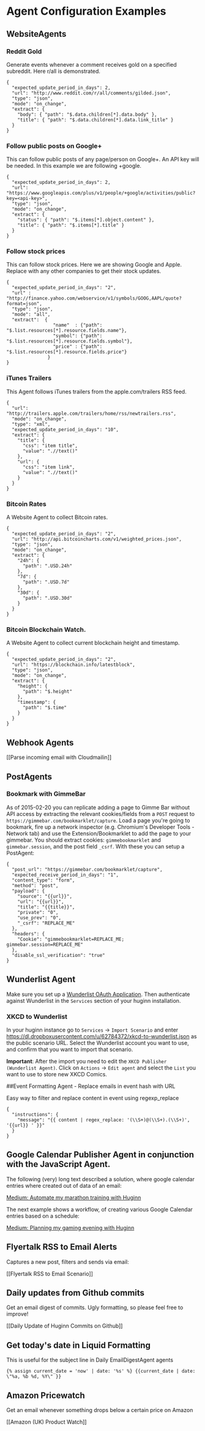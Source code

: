 # Agent Configuration Examples

## WebsiteAgents

### Reddit Gold

Generate events whenever a comment receives gold on a specified subreddit. Here r/all is demonstrated.

    {
      "expected_update_period_in_days": 2,
      "url": "http://www.reddit.com/r/all/comments/gilded.json",
      "type": "json",
      "mode": "on_change",
      "extract": {
        "body": { "path": "$.data.children[*].data.body" },
        "title": { "path": "$.data.children[*].data.link_title" }
      }
    }

### Follow public posts on Google+

This can follow public posts of any page/person on Google+. An API key will be needed. In this example we are following +google.

    {
      "expected_update_period_in_days": 2,
      "url": "https://www.googleapis.com/plus/v1/people/+google/activities/public?key=<api-key>",
      "type": "json",
      "mode": "on_change",
      "extract": {
        "status": { "path": "$.items[*].object.content" },
        "title": { "path": "$.items[*].title" }
      }
    }

### Follow stock prices

This can follow stock prices. Here we are showing Google and Apple. Replace with any other companies to get their stock updates.


    {
      "expected_update_period_in_days": "2",
      "url" : "http://finance.yahoo.com/webservice/v1/symbols/GOOG,AAPL/quote?format=json",
      "type": "json",
      "mode": "all",
      "extract":  {
                     "name"  : {"path": "$.list.resources[*].resource.fields.name"},
                     "symbol": {"path": "$.list.resources[*].resource.fields.symbol"},
                     "price" : {"path": "$.list.resources[*].resource.fields.price"}
                   }
    }

### iTunes Trailers

This Agent follows iTunes trailers from the apple.com/trailers RSS feed.

    {
      "url": "http://trailers.apple.com/trailers/home/rss/newtrailers.rss",
      "mode": "on_change",
      "type": "xml",
      "expected_update_period_in_days": "10",
      "extract": {
        "title": {
          "css": "item title",
          "value": ".//text()"
        },
        "url": {
          "css": "item link",
          "value": ".//text()"
        }
      }
    }

### Bitcoin Rates

A Website Agent to collect Bitcoin rates.

    {
      "expected_update_period_in_days": "2",
      "url": "http://api.bitcoincharts.com/v1/weighted_prices.json",
      "type": "json",
      "mode": "on_change",
      "extract": {
        "24h": {
          "path": ".USD.24h"
        },
        "7d": {
          "path": ".USD.7d"
        },
        "30d": {
          "path": ".USD.30d"
        }
      }
    }

### Bitcoin Blockchain Watch.

A Website Agent to collect current blockchain height and timestamp.

    {
      "expected_update_period_in_days": "2",
      "url": "https://blockchain.info/latestblock",
      "type": "json",
      "mode": "on_change",
      "extract": {
        "height": {
          "path": "$.height"
        },
        "timestamp": {
          "path": "$.time"
        }
      }
    }

## Webhook Agents

[[Parse incoming email with Cloudmailin]]

## PostAgents

### Bookmark with GimmeBar

As of 2015-02-20 you can replicate adding a page to Gimme Bar without API access by extracting the relevant cookies/fields from a `POST` request to `https://gimmebar.com/bookmarklet/capture`. Load a page you're going to bookmark, fire up a network inspector (e.g. Chromium's Developer Tools - Network tab) and use the Extension/Bookmarklet to add the page to your gimmebar. You should extract cookies: `gimmebookmarklet` and `gimmebar.session`, and the post field `_csrf`. With these you can setup a PostAgent:

    {
      "post_url": "https://gimmebar.com/bookmarklet/capture",
      "expected_receive_period_in_days": "1",
      "content_type": "form",
      "method": "post",
      "payload": {
        "source": "{{url}}",
        "url": "{{url}}",
        "title": "{{title}}",
        "private": "0",
        "use_prev": "0",
        "_csrf": "REPLACE_ME"
      },
      "headers": {
        "Cookie": "gimmebookmarklet=REPLACE_ME; gimmebar.session=REPLACE_ME"
      },
      "disable_ssl_verification": "true"
    }

## Wunderlist Agent

Make sure you set up a [Wunderlist OAuth Application](https://github.com/cantino/huginn/wiki/Configuring-OAuth-applications#wunderlist). Then authenticate against Wunderlist in the `Services` section of your huginn installation.

### XKCD to Wunderlist

In your huginn instance go to `Services` -> `Import Scenario` and enter https://dl.dropboxusercontent.com/u/62784372/xkcd-to-wunderlist.json as the public scenario URL. Select the Wunderlist account you want to use, and confirm that you want to import that scenario.

**Important**: After the import you need to edit the `XKCD Publisher (Wunderlist Agent)`. Click on `Actions` -> `Edit agent` and select the `List` you want to use to store new XKCD Comics.

##Event Formatting Agent - Replace emails in event hash with URL

Easy way to filter and replace content in event using regexp_replace

    {
      "instructions": {
        "message": "{{ content | regex_replace: '(\\S+)@(\\S+).(\\S+)', '{{url}} ' }}"
      }
    } 

## Google Calendar Publisher Agent in conjunction with the JavaScript Agent.

The following (very) long text described a solution, where google calendar entries where created out of data of an email:

[Medium: Automate my marathon training with Huginn](https://medium.com/@chaosspeeder/automate-my-marathon-training-with-huginn-805586cd2d04#.vtvgddonz)

The next example shows a workflow, of creating various Google Calendar entries based on a schedule:

[Medium: Planning my gaming evening with Huginn](https://medium.com/@chaosspeeder/dear-robot-create-my-evening-gaming-plan-b0dd08e596dd#.q3uw7lw1d)
## Flyertalk RSS to Email Alerts

Captures a new post, filters and sends via email:

[[Flyertalk RSS to Email Scenario]]

## Daily updates from Github commits

Get an email digest of commits. Ugly formatting, so please feel free to improve!

[[Daily Update of Huginn Commits on Github]]

## Get today's date in Liquid Formatting

This is useful for the subject line in Daily EmailDigestAgent agents

    {% assign current_date = 'now' | date: '%s' %} {{current_date | date: \"%a, %b %d, %Y\" }}

## Amazon Pricewatch

Get an email whenever something drops below a certain price on Amazon

[[Amazon (UK) Product Watch]]